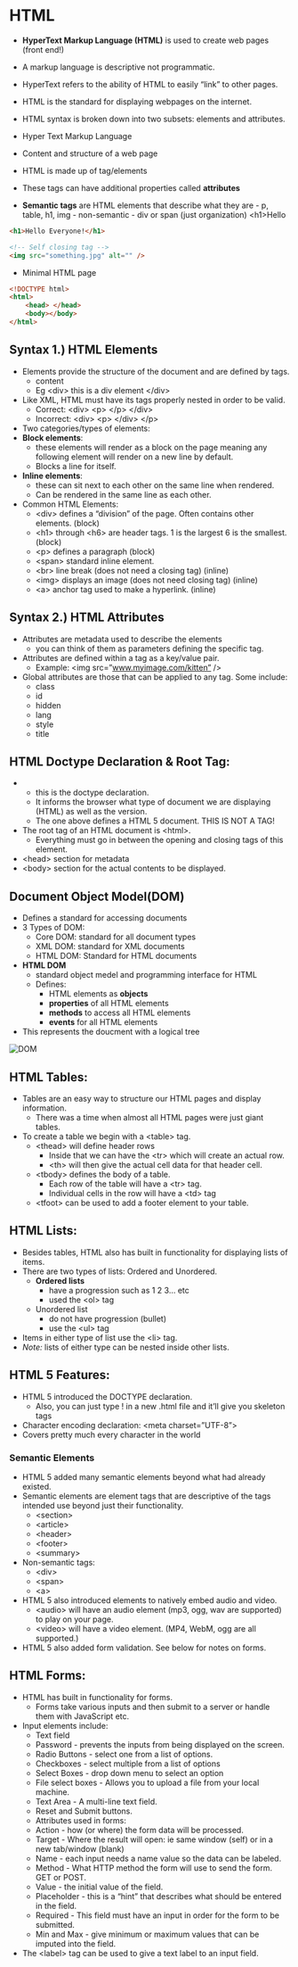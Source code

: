 # HTML

-   **HyperText Markup Language (HTML)** is used to create web pages (front end!)
-   A markup language is descriptive not programmatic.
-   HyperText refers to the ability of HTML to easily “link” to other pages.
-   HTML is the standard for displaying webpages on the internet.
-   HTML syntax is broken down into two subsets: elements and attributes.

-   Hyper Text Markup Language
-   Content and structure of a web page
-   HTML is made up of tag/elements
-   These tags can have additional properties called **attributes**
-   **Semantic tags** are HTML elements that describe what they are - p, table, h1, img - non-semantic - div or span (just organization)
    \<h1>Hello</h1>

```html
<h1>Hello Everyone!</h1>

<!-- Self closing tag -->
<img src="something.jpg" alt="" />
```

-   Minimal HTML page

```html
<!DOCTYPE html>
<html>
	<head> </head>
	<body></body>
</html>
```

## Syntax 1.) HTML Elements

-   Elements provide the structure of the document and are defined by tags.
    -   <tagname>content</tagname>
    -   Eg \<div> this is a div element \</div>
-   Like XML, HTML must have its tags properly nested in order to be valid.
    -   Correct: \<div> \<p> \</p> \</div>
    -   Incorrect: \<div> \<p> \</div> \</p>
-   Two categories/types of elements:
-   **Block elements**:
    -   these elements will render as a block on the page meaning any following element will render on a new line by default.
    -   Blocks a line for itself.
-   **Inline elements**:
    -   these can sit next to each other on the same line when rendered.
    -   Can be rendered in the same line as each other.
-   Common HTML Elements:
    -   \<div> defines a “division” of the page. Often contains other elements. (block)
    -   \<h1> through \<h6> are header tags. 1 is the largest 6 is the smallest. (block)
    -   \<p> defines a paragraph (block)
    -   \<span> standard inline element.
    -   \<br> line break (does not need a closing tag) (inline)
    -   \<img> displays an image (does not need closing tag) (inline)
    -   \<a> anchor tag used to make a hyperlink. (inline)

## Syntax 2.) HTML Attributes

-   Attributes are metadata used to describe the elements
    -   you can think of them as parameters defining the specific tag.
-   Attributes are defined within a tag as a key/value pair.
    -   Example: \<img src=”www.myimage.com/kitten” />
-   Global attributes are those that can be applied to any tag. Some include:
    -   class
    -   id
    -   hidden
    -   lang
    -   style
    -   title

## HTML Doctype Declaration & Root Tag:

-   <!DOCTYPE html>
    -   this is the doctype declaration.
    -   It informs the browser what type of document we are displaying (HTML) as well as the version.
    -   The one above defines a HTML 5 document. THIS IS NOT A TAG!
-   The root tag of an HTML document is \<html>.
    -   Everything must go in between the opening and closing tags of this element.
-   \<head> section for metadata
-   \<body> section for the actual contents to be displayed.

## Document Object Model(DOM)

-   Defines a standard for accessing documents
-   3 Types of DOM:
    -   Core DOM: standard for all document types
    -   XML DOM: standard for XML documents
    -   HTML DOM: Standard for HTML documents
-   **HTML DOM**
    -   standard object medel and programming interface for HTML
    -   Defines:
        -   HTML elements as **objects**
        -   **properties** of all HTML elements
        -   **methods** to access all HTML elements
        -   **events** for all HTML elements
-   This represents the doucment with a logical tree

![DOM](https://www.w3schools.com/js/pic_htmltree.gif)

## HTML Tables:

-   Tables are an easy way to structure our HTML pages and display information.
    -   There was a time when almost all HTML pages were just giant tables.
-   To create a table we begin with a \<table> tag.
    -   \<thead> will define header rows
        -   Inside that we can have the \<tr> which will create an actual row.
        -   \<th> will then give the actual cell data for that header cell.
    -   \<tbody> defines the body of a table.
        -   Each row of the table will have a \<tr> tag.
        -   Individual cells in the row will have a \<td> tag
    -   \<tfoot> can be used to add a footer element to your table.

## HTML Lists:

-   Besides tables, HTML also has built in functionality for displaying lists of items.
-   There are two types of lists: Ordered and Unordered.
    -   **Ordered lists**
        -   have a progression such as 1 2 3… etc
        -   used the \<ol> tag
    -   Unordered list
        -   do not have progression (bullet)
        -   use the \<ul> tag
-   Items in either type of list use the \<li> tag.
-   _Note:_ lists of either type can be nested inside other lists.

## HTML 5 Features:

-   HTML 5 introduced the DOCTYPE declaration.
    -   Also, you can just type ! in a new .html file and it’ll give you skeleton tags
-   Character encoding declaration: \<meta charset=”UTF-8”>
-   Covers pretty much every character in the world

### Semantic Elements

-   HTML 5 added many semantic elements beyond what had already existed.
-   Semantic elements are element tags that are descriptive of the tags intended use beyond just their functionality.
    -   \<section>
    -   \<article>
    -   \<header>
    -   \<footer>
    -   \<summary>
-   Non-semantic tags:
    -   \<div>
    -   \<span>
    -   \<a>
-   HTML 5 also introduced elements to natively embed audio and video.
    -   \<audio> will have an audio element (mp3, ogg, wav are supported) to play on your page.
    -   \<video> will have a video element. (MP4, WebM, ogg are all supported.)
-   HTML 5 also added form validation. See below for notes on forms.

## HTML Forms:

-   HTML has built in functionality for forms.
    -   Forms take various inputs and then submit to a server or handle them with JavaScript etc.
-   Input elements include:
    -   Text field
    -   Password - prevents the inputs from being displayed on the screen.
    -   Radio Buttons - select one from a list of options.
    -   Checkboxes - select multiple from a list of options
    -   Select Boxes - drop down menu to select an option
    -   File select boxes - Allows you to upload a file from your local machine.
    -   Text Area - A multi-line text field.
    -   Reset and Submit buttons.
    -   Attributes used in forms:
    -   Action - how (or where) the form data will be processed.
    -   Target - Where the result will open: ie same window (self) or in a new tab/window (blank)
    -   Name - each input needs a name value so the data can be labeled.
    -   Method - What HTTP method the form will use to send the form. GET or POST.
    -   Value - the initial value of the field.
    -   Placeholder - this is a “hint” that describes what should be entered in the field.
    -   Required - This field must have an input in order for the form to be submitted.
    -   Min and Max - give minimum or maximum values that can be imputed into the field.
-   The \<label> tag can be used to give a text label to an input field.
